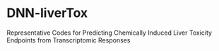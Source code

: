 # DNN-liverTox
Representative Codes for Predicting Chemically Induced Liver Toxicity Endpoints from Transcriptomic Responses
